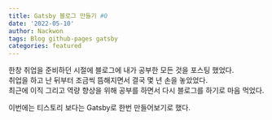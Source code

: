 ```yaml
---
title: Gatsby 블로그 만들기 #0
date: '2022-05-10'
author: Nackwon
tags: Blog github-pages gatsby
categories: featured
---
```


한창 취업을 준비하던 시절에 블로그에 내가 공부한 모든 것을 포스팅 했었다.   
취업을 하고 난 뒤부터 조금씩 뜸해지면서 결국 몇 년 손을 놓았었다.    
최근에 이직 그리고 역량 향상을 위해 공부를 하면서 다시 블로그를 하기로 마음 먹었다.    

이번에는 티스토리 보다는 Gatsby로 한번 만들어보기로 했다.



